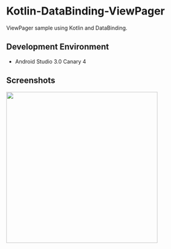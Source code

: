 # Kotlin-DataBinding-ViewPager
ViewPager sample using Kotlin and DataBinding.

## Development Environment
- Android Studio 3.0 Canary 4

## Screenshots
<img src="https://github.com/shanonim/Kotlin-DataBinding-ViewPager/blob/master/contents/app.gif" width="400px">
